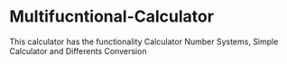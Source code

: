 # Multifucntional-Calculator
This calculator has the functionality Calculator Number Systems, Simple Calculator and Differents Conversion
